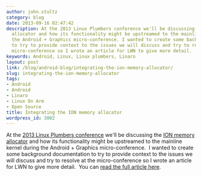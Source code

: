```yaml
---
author: john.stultz
category: blog
date: 2013-09-16 02:47:42
description: At the 2013 Linux Plumbers conference we'll be discussing the ION memory
  allocator and how its functionality might be upstreamed to the mainline kernel during
  the Android + Graphics micro-conference. I wanted to create some background documentation
  to try to provide context to the issues we will discuss and try to resolve at the
  micro-conference so I wrote an article for LWN to give more detail.
keywords: Android, Linux, Linux plumbers, Linaro
layout: post
link: /blog/android-blog/integrating-the-ion-memory-allocator/
slug: integrating-the-ion-memory-allocator
tags:
- Android
- Android
- Linaro
- Linux On Arm
- Open Source
title: Integrating the ION memory allocator
wordpress_id: 3002
---
```


At the [2013 Linux Plumbers conference](https://www.linuxplumbersconf.org/2013/) we'll be discussing the [ION memory allocator](https://lwn.net/Articles/480055/) and how its functionality might be upstreamed to the mainline kernel during the Android + Graphics micro-conference.  I wanted to create some background documentation to try to provide context to the issues we will discuss and try to resolve at the micro-conference so I wrote an article for LWN to give more detail.  You can [read the full article here](https://lwn.net/Articles/565469/).